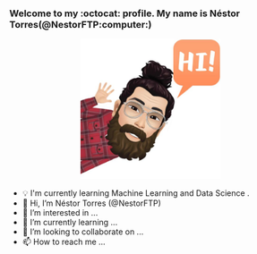 <h3>Welcome to my :octocat: profile. My name is Néstor Torres(@NestorFTP:computer:)</h3>
<p align="center">
  <img width="250" height="250" src="https://github.com/NestorFTP/NestorFTP/blob/main/WhatsApp%20Image%202021-03-23%20at%2012.54.39.jpeg">
</p>



- :bulb: I'm currently learning Machine Learning and Data Science .
- 👋 Hi, I’m Néstor Torres (@NestorFTP)
- 👀 I’m interested in ... 
- 🌱 I’m currently learning ...
- 💞️ I’m looking to collaborate on ...
- 📫 How to reach me ...
